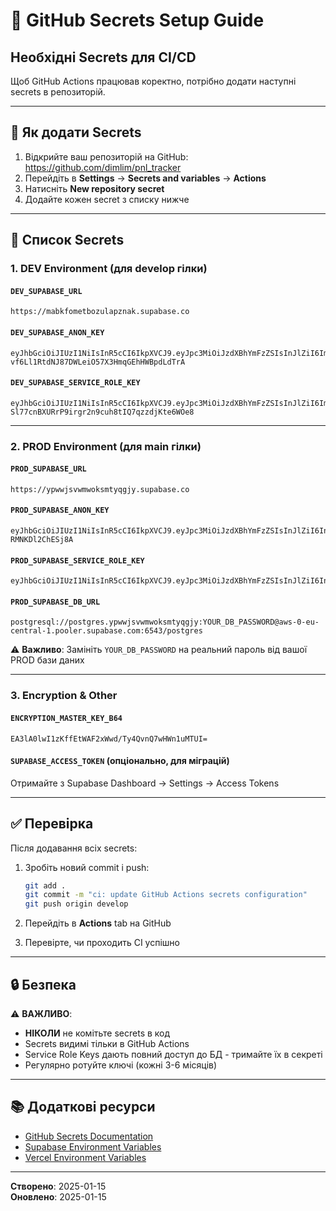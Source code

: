 # 🔐 GitHub Secrets Setup Guide

## Необхідні Secrets для CI/CD

Щоб GitHub Actions працював коректно, потрібно додати наступні secrets в репозиторій.

---

## 📝 Як додати Secrets

1. Відкрийте ваш репозиторій на GitHub: https://github.com/dimlim/pnl_tracker
2. Перейдіть в **Settings** → **Secrets and variables** → **Actions**
3. Натисніть **New repository secret**
4. Додайте кожен secret з списку нижче

---

## 🔑 Список Secrets

### 1. DEV Environment (для develop гілки)

#### `DEV_SUPABASE_URL`
```
https://mabkfometbozulapznak.supabase.co
```

#### `DEV_SUPABASE_ANON_KEY`
```
eyJhbGciOiJIUzI1NiIsInR5cCI6IkpXVCJ9.eyJpc3MiOiJzdXBhYmFzZSIsInJlZiI6Im1hYmtmb21ldGJvenVsYXB6bmFrIiwicm9sZSI6ImFub24iLCJpYXQiOjE3NjA0NDgyNTMsImV4cCI6MjA3NjAyNDI1M30.mX5-vf6Ll1RtdNJ87DWLeiO57X3HmqGEhHWBpdLdTrA
```

#### `DEV_SUPABASE_SERVICE_ROLE_KEY`
```
eyJhbGciOiJIUzI1NiIsInR5cCI6IkpXVCJ9.eyJpc3MiOiJzdXBhYmFzZSIsInJlZiI6Im1hYmtmb21ldGJvenVsYXB6bmFrIiwicm9sZSI6InNlcnZpY2Vfcm9sZSIsImlhdCI6MTc2MDQ0ODI1MywiZXhwIjoyMDc2MDI0MjUzfQ.a-Sl77cnBXURrP9irgr2n9cuh8tIQ7qzzdjKte6WOe8
```

---

### 2. PROD Environment (для main гілки)

#### `PROD_SUPABASE_URL`
```
https://ypwwjsvwmwoksmtyqgjy.supabase.co
```

#### `PROD_SUPABASE_ANON_KEY`
```
eyJhbGciOiJIUzI1NiIsInR5cCI6IkpXVCJ9.eyJpc3MiOiJzdXBhYmFzZSIsInJlZiI6Inlwd3dqc3Z3bXdva3NtdHlxZ2p5Iiwicm9sZSI6ImFub24iLCJpYXQiOjE3NjA0NDgwMDAsImV4cCI6MjA3NjAyNDAwMH0.EQcdWy6hyqoJACnGvWPV9o3HPSFV-RMNKDl2ChESj8A
```

#### `PROD_SUPABASE_SERVICE_ROLE_KEY`
```
eyJhbGciOiJIUzI1NiIsInR5cCI6IkpXVCJ9.eyJpc3MiOiJzdXBhYmFzZSIsInJlZiI6Inlwd3dqc3Z3bXdva3NtdHlxZ2p5Iiwicm9sZSI6InNlcnZpY2Vfcm9sZSIsImlhdCI6MTc2MDQ0ODAwMCwiZXhwIjoyMDc2MDI0MDAwfQ.ByUsAgGOFHg0vZKJmayutU90YHBINMlGjGnwhL1UL34
```

#### `PROD_SUPABASE_DB_URL`
```
postgresql://postgres.ypwwjsvwmwoksmtyqgjy:YOUR_DB_PASSWORD@aws-0-eu-central-1.pooler.supabase.com:6543/postgres
```
⚠️ **Важливо**: Замініть `YOUR_DB_PASSWORD` на реальний пароль від вашої PROD бази даних

---

### 3. Encryption & Other

#### `ENCRYPTION_MASTER_KEY_B64`
```
EA3lA0lwI1zKffEtWAF2xWwd/Ty4QvnQ7wHWn1uMTUI=
```

#### `SUPABASE_ACCESS_TOKEN` (опціонально, для міграцій)
Отримайте з Supabase Dashboard → Settings → Access Tokens

---

## ✅ Перевірка

Після додавання всіх secrets:

1. Зробіть новий commit і push:
   ```bash
   git add .
   git commit -m "ci: update GitHub Actions secrets configuration"
   git push origin develop
   ```

2. Перейдіть в **Actions** tab на GitHub
3. Перевірте, чи проходить CI успішно

---

## 🔒 Безпека

⚠️ **ВАЖЛИВО**:
- **НІКОЛИ** не комітьте secrets в код
- Secrets видимі тільки в GitHub Actions
- Service Role Keys дають повний доступ до БД - тримайте їх в секреті
- Регулярно ротуйте ключі (кожні 3-6 місяців)

---

## 📚 Додаткові ресурси

- [GitHub Secrets Documentation](https://docs.github.com/en/actions/security-guides/encrypted-secrets)
- [Supabase Environment Variables](https://supabase.com/docs/guides/getting-started/local-development#environment-variables)
- [Vercel Environment Variables](https://vercel.com/docs/concepts/projects/environment-variables)

---

**Створено**: 2025-01-15  
**Оновлено**: 2025-01-15
